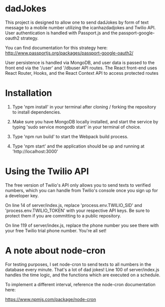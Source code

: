 # dadJokes

This project is designed to allow one to send dadJokes by form of text message to a mobile number utilizing the icanhazdadjokes and Twilio API. 
User authentication is handled with Passport.js and the passport-google-oauth2 strategy. 

You can find documentation for this strategy here: http://www.passportjs.org/packages/passport-google-oauth2/

User persistence is handled via MongoDB, and user data is passed to the front end via the '/user' and '/dbuser API routes. 
The React front-end uses React Router, Hooks, and the React Context API to access protected routes

# Installation

1. Type 'npm install' in your terminal after cloning / forking the repository to install dependencies. 

2. Make sure you have MongoDB locally installed, and start the service by typing 'sudo service mongodb start' in your terminal of choice.

3. Type 'npm run build' to start the Webpack build process. 

4. Type 'npm start' and the application should be up and running at 'http://localhost:3000'

# Using the Twilio API

The free version of Twilio's API only allows you to send texts to verified numbers, which you can handle from Twilio's console once you sign up for a developer key. 

On line 14 of server/index.js, replace 'process.env.TWILIO_SID' and 'process.env.TWILIO_TOKEN' with your respective API keys. Be sure to protect them if you are committing to a public repository. 

On line 119 of server/index.js, replace the phone number you see there with your free Twilio trial phone number. You're all set!

# A note about node-cron

For testing purposes, I set node-cron to send texts to all numbers in the database every minute. That's a lot of dad jokes! Line 100 of server/index.js handles the time logic, and the functions which are executed on a schedule. 

To implement a different interval, reference the node-cron documentation here: 

https://www.npmjs.com/package/node-cron


